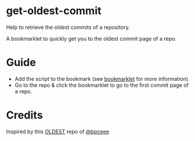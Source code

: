 # get-oldest-commit
Help to retrieve the oldest commits of a repository.

A bookmarklet to quickly get you to the oldest commit page of a repo.

# Guide
- Add the script to the bookmark (see [bookmarklet](https://en.wikipedia.org/wiki/Bookmarklet) for more information).
- Go to the repo & click the bookmarklet to go to the first commit page of a repo.

# Credits
Inspired by this [OLDEST](https://github.com/bpceee/oldest) repo of [@bpceee](https://github.com/bpceee)
